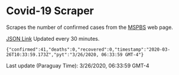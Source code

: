 # Covid-19 Scraper

Scrapes the number of confirmed cases from the [MSPBS](https://www.mspbs.gov.py/covid-19.php) web page.

[JSON Link](https://jmayalag.github.io/covid19-scrape/cases.json)
Updated every 30 minutes.
```
{"confirmed":41,"deaths":0,"recovered":0,"timestamp":"2020-03-26T10:33:59.173Z","pyt":"3/26/2020, 06:33:59 GMT-4"}
```
Last update (Paraguay Time): 3/26/2020, 06:33:59 GMT-4